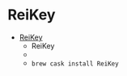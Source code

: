 # ReiKey
- [ReiKey](https://objective-see.com/products/reikey.html)
  -  ReiKey
  - 
  - `brew cask install ReiKey`
